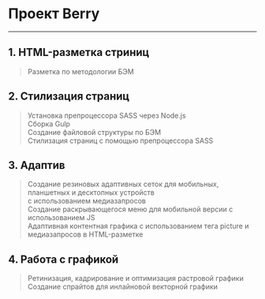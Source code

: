 # Проект Berry
---

## 1. HTML-разметка стриниц

> Разметка по методологии БЭМ

## 2. Стилизация страниц

> Установка препроцессора SASS через Node.js\
> Сборка Gulp\
> Создание файловой структуры по БЭМ\
> Стилизация страниц с помощью препроцессора SASS

## 3. Адаптив

> Создание резиновых адаптивных сеток для мобильных, планшетных и десктопных устройств\
  с использованием медиазапросов\
> Создание раскрывающегося меню для мобильной версии с использованием JS\
> Адаптивная контентная графика с использованием тега picture и медиазапросов в HTML-разметке

## 4. Работа с графикой

> Ретинизация, кадрирование и оптимизация растровой графики\
> Создание спрайтов для инлайновой векторной графики
